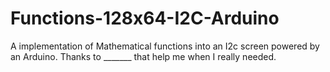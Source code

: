 # Functions-128x64-I2C-Arduino
A implementation of Mathematical functions into an I2c screen powered by an Arduino.
Thanks to _______ that help me when I really needed.
